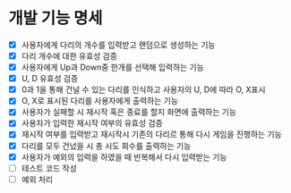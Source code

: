 # 개발 기능 명세
- [x] 사용자에게 다리의 개수를 입력받고 랜덤으로 생성하는 기능
- [x] 다리 개수에 대한 유효성 검증
- [x] 사용자에게 Up과 Down중 한개를 선택해 입력하는 기능
- [x] U, D 유효성 검증
- [x] 0과 1을 통해 건널 수 있는 다리를 인식하고 사용자의 U, D에 따라 O, X표시
- [x] O, X로 표시된 다리를 사용자에게 출력하는 기능
- [x] 사용자가 실패할 시 재시작 혹은 종료를 할지 화면에 출력하는 기능
- [x] 사용자가 입력한 재시작 여부의 유효성 검증
- [x] 재시작 여부를 입력받고 재시작시 기존의 다리르 통해 다시 게임을 진행하는 기능
- [x] 다리를 모두 건넜을 시 총 시도 회수를 출력하는 기능
- [x] 사용자가 예외의 입력을 하였을 때 반복해서 다시 입력받는 기능
- [ ] 테스트 코드 작성
- [ ] 예외 처리